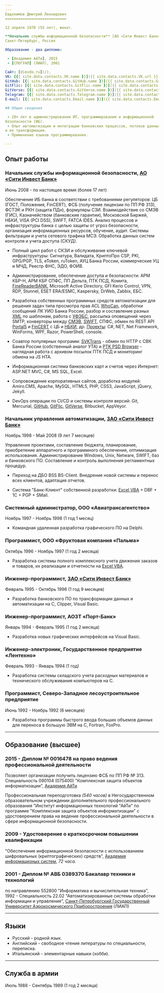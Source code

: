 ```yaml
---
---
Евдокимов Дмитрий Леонидович
============================

12 апреля 1970 (55 лет), женат.

**Начальник службы информационной безопасности** [АО «Сити Инвест Банк»]  
Санкт-Петербург, Россия

Образование - два диплома:

 - [Академия АйТи], 2015
 - [СПбГУАП] (ЛИАП), 2001

Сайт: [dievdo.ru](/),
VK: [{{ site.data.contacts.VK.name }}]({{ site.data.contacts.VK.url }}),
GitHub: [{{ site.data.contacts.GitHub.name }}]({{ site.data.contacts.GitHub.url }}),
GitFlic: [{{ site.data.contacts.GitFlic.name }}]({{ site.data.contacts.GitFlic.url }}),
GitVerse: [{{ site.data.contacts.GitVerse.name }}]({{ site.data.contacts.GitVerse.url }})  
Telegram: [{{ site.data.contacts.Telegram.name }}]({{ site.data.contacts.Telegram.url }})  
E-mail: [{{ site.data.contacts.Email.name }}]({{ site.data.contacts.Email.url }})

## Общие сведения

 - 20+ лет в администрировании ИТ, программировании и информационной 
безопасности (ИБ).
 - Опыт автоматизации и интеграции банковских процессов, потоков данных
и их трансформации.
 - Применение языков программирования.

---
```


## Опыт работы

### Начальник службы информационной безопасности, [АО «Сити Инвест Банк»]

Июнь 2008 - по настоящее время (более 17 лет)

Обеспечение ИБ банка в соответствии с требованиями регуляторов:
ЦБ (ГОСТ, Положения, FinCERT), ФСБ (получение лицензии по ПП РФ 313),
ФСТЭК и РКН (защита ПДн), формуляры СЗИ.
Взаимодействие со СМЭВ (ГИС), Казначейством (банковские гарантии),
Московской Биржей, НБКИ, VISA (PCI DSS), SWIFT, FATCA IDES. 
Анализ процессов и инфраструктуры банка с целью защиты от угроз
безопасности, организация информационных ресурсов, обучение, аудит. 
Системы фильтрации и учета сетевого трафика МСЭ. 
Обработка данных систем контроля и учета доступа (СКУД).

 - Полный цикл работ с СКЗИ и обслуживание ключевой инфраструктуры: 
Сигнатура, Валидата, КриптоПро CSP, PKI, GPG/PGP, TLS, eToken, ruToken,
АУЦ Банка России, коммерческие УЦ и МЧД, Реестр ФНС, ЭДО, ФОИВ.

 - Администрирование, обеспечение доступа и безопасности: 
АРМ КБР-Н, АРМ КБР СПФС, ПП Дельта, ПТК ПСД, Комита, [FineReaderBANK],
Microsoft Active Directory, GFI Kerio Control, VPN, RDP, Stunnel,
ESET ERA/ESMC, Kaspersky, DrWeb, Zabbix, ЕБС.

 - Разработка собственных программных средств автоматизации для решения
задач типа просмотра прав ACL [WhoCan], обработки сообщений ЛК УИО Банка
России, разбор и составление разных [XML] по шаблонам, работа с [УФЭБС],
рассылка оповещений через SMTP, конверторы между [СМЭВ], [SWIFT], СПФС,
обмен по REST API [Portal5] и [FinCERT] с ЦБ и [НБКИ], др. [Проекты]: 
C#, NET, Net Framework, WinForms, WPF, Razor, PowerShell, console.

 - Соавтор популярных программ: [SVKTrans] - обмен по HTTP с СВК Банка
России (собственный аналог УТА) и [PTK PSD Browser] - наглядная работа
с архивом посылок ПТК ПСД и мониторинг обмена на JS HTA.

 - Информационная система банковских карт и счетов через Интернет: 
ASP.NET MVC, C#, MS SQL, Excel.

 - Сопровождение корпоративных сайтов, доработка модулей: 
Amiro.CMS, Apache, MySQL, HTML5, PHP, CSS3, JavaScript, jQuery, Jekyll.

 - DevOps операции по CI/CD и системы контроля версий: 
Git, Mercurial, [GitHub], [GitFlic], [GitVerse], Bitbucket, AppVeyor.

### Начальник управления автоматизации, [ЗАО «Сити Инвест Банк»]

Ноябрь 1998 - Май 2008 (9 лет 7 месяцев)

Управление проектами, составление бюджета, планирование, приобретение
аппаратного и программного обеспечения, оптимизация использования.
Администрирование Windows, Unix, Netware, SWIFT, баз и банковского ПО.
Составление и контроль выполнения регламентных процедур.

 - Переход на ДБО BSS BS-Client. Внедрение новой системы и перенос всех
клиентов, адаптация отчетов.

 - Система "Банк-Клиент" собственной разработки: 
[Excel VBA] + DBF + 1C + PGP + SMail.

### Системный администратор, ООО «Авиатрансагентство»

Ноябрь 1997 - Ноябрь 1998 (1 год 1 месяц)

 - Командная удаленная разработка графического ПО на Delphi.

### Программист, ООО «Фруктовая компания «Пальма»

Октябрь 1996 - Ноябрь 1997 (1 год 2 месяца)
 
 - Разработка системы полного комплексного учета движения заказов и
товаров, их реализации и отчетности на [Excel VBA].
 
### Инженер-программист, [ЗАО «Сити Инвест Банк»]

Февраль 1995 - Октябрь 1996 (1 год 9 месяцев)

 - Разработка банковского ПО по трансформации данных и автоматизации
на C, Clipper, Visual Basic.

### Инженер-программист, АОЗТ «Порт-Банк»

Январь 1994 - Февраль 1995 (1 год 2 месяца)

 - Разработка новых графических интерфейсов на Visual Basic.

### Инженер-электроник, Государственное предприятие «Лентехно»

Февраль 1993 - Январь 1994 (1 год)

 - Разработка системы складского учета расходных материалов и технического 
обслуживания компьютеров на С.

### Программист, Северо-Западное лесоустроительное предприятие

Июнь 1992 - Ноябрь 1992 (6 месяцев)

 - Разработка программы быстрого ввода больших объемов данных для переноса
в большую ЭВМ на С, Fortran, FoxPro.

---

## Образование (высшее)
                                 
### 2015 - Диплом № 0016478 на право ведения профессиональной деятельности

Позволяет организации получить лицензию ФСБ по ПП РФ № 313. 
Специальность 090104 (075400) "Комплексная защита объектов информатизации",
[Академия АйТи]

Профессиональная переподготовка *(540 часов)* в Негосударственном 
образовательном учреждении дополнительного профессионального образования 
"Институт информационных технологий "АйТи" по программе "Комплексная защита 
объектов информатизации" с удостоверением права на ведение профессиональной 
деятельности в сфере информационной безопасности.

### 2009 - Удостоверение о краткосрочном повышении квалификации  

"Обеспечение информационной безопасности с использованием 
шифровальных (криптографических) средств", [Академия информационых систем],
*72 часа*.

### 2001 - Диплом № АВБ 0389370 Бакалавр техники и технологий

по направлению 552800 "Информатика и вычислительная техника",  
1992 - Специальность 22.02 "Автоматизированные системы обработки информации
и управления", [Санкт-Петербургский Государственный Университет
Аэрокосмического Приборостроения] (ЛИАП)

---

## Языки

 - Русский - родной язык.
 - Английский - свободное чтение литературы по специальности, переписка.
 - Итальянский - элементарные навыки (хобби).

---

## Служба в армии

Июль 1988 - Сентябрь 1989 (1 год 2 месяца)


[АО «Сити Инвест Банк»]: //cibank.ru/
[ЗАО «Сити Инвест Банк»]: //cibank.ru/
[Академия АйТи]: //www.academy.it.ru/
[Академия информационых систем]: //infosystems.ru/
[СПбГУАП]: //guap.ru/
[Санкт-Петербургский Государственный Университет Аэрокосмического Приборостроения]: //guap.ru/

[GitHub]: //github.com/diev
[GitFlic]: //gitflic.ru/user/diev
[GitVerse]: //gitverse.ru/diev
[Проекты]: /projects "Выполненные проекты ПО"
[Верба-OW]: /Verba-OW-Automation
[WhoCan]: /WhoCan
[XML]: //github.com/diev/ReplForms
[УФЭБС]: //github.com/diev/Ufebs-N
[СМЭВ]: //github.com/diev/SMEV-Works
[SWIFT]: //github.com/diev/Ufebs-Works
[Portal5]: //github.com/diev/Portal5-Works
[FinCERT]: //github.com/diev/FinCERT-Client
[НБКИ]: //github.com/diev/Api5704
[SVKTrans]: /SVK-Transport-hta
[PTK PSD Browser]: /PTK-PSD-Browser-hta
[FineReaderBANK]: /ConvertFRBtoABS
[Excel VBA]: /Excel-VBA-Collection
